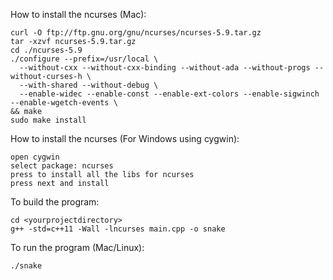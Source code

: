 How to install the ncurses (Mac):
```
curl -O ftp://ftp.gnu.org/gnu/ncurses/ncurses-5.9.tar.gz
tar -xzvf ncurses-5.9.tar.gz
cd ./ncurses-5.9
./configure --prefix=/usr/local \
  --without-cxx --without-cxx-binding --without-ada --without-progs --without-curses-h \
  --with-shared --without-debug \
  --enable-widec --enable-const --enable-ext-colors --enable-sigwinch --enable-wgetch-events \
&& make
sudo make install
```

How to install the ncurses (For Windows using cygwin):
```
open cygwin
select package: ncurses
press to install all the libs for ncurses
press next and install
```

To build the program:
```
cd <yourprojectdirectory>
g++ -std=c++11 -Wall -lncurses main.cpp -o snake
```

To run the program (Mac/Linux):
```
./snake
```